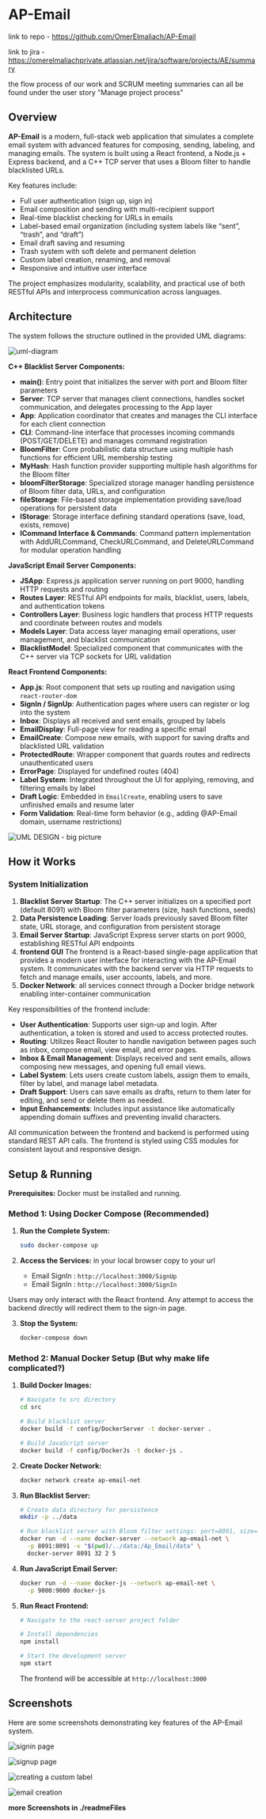 # AP-Email
link to repo - 
https://github.com/OmerElmaliach/AP-Email

link to jira -
https://omerelmaliachprivate.atlassian.net/jira/software/projects/AE/summary

the flow process of our work and SCRUM meeting summaries can all be found under the user story "Manage project process"

## Overview

**AP-Email** is a modern, full-stack web application that simulates a complete email system with advanced features for composing, sending, labeling, and managing emails. The system is built using a React frontend, a Node.js + Express backend, and a C++ TCP server that uses a Bloom filter to handle blacklisted URLs.

Key features include:
- Full user authentication (sign up, sign in)
- Email composition and sending with multi-recipient support
- Real-time blacklist checking for URLs in emails
- Label-based email organization (including system labels like “sent”, “trash”, and “draft”)
- Email draft saving and resuming
- Trash system with soft delete and permanent deletion
- Custom label creation, renaming, and removal
- Responsive and intuitive user interface

The project emphasizes modularity, scalability, and practical use of both RESTful APIs and interprocess communication across languages.


## Architecture

The system follows the structure outlined in the provided UML diagrams:

![uml-diagram](https://github.com/user-attachments/assets/14cd9162-7d54-4aee-94e0-6461772b8234)

**C++ Blacklist Server Components:**
* **main()**: Entry point that initializes the server with port and Bloom filter parameters
* **Server**: TCP server that manages client connections, handles socket communication, and delegates processing to the App layer
* **App**: Application coordinator that creates and manages the CLI interface for each client connection
* **CLI**: Command-line interface that processes incoming commands (POST/GET/DELETE) and manages command registration
* **BloomFilter**: Core probabilistic data structure using multiple hash functions for efficient URL membership testing
* **MyHash**: Hash function provider supporting multiple hash algorithms for the Bloom filter
* **bloomFilterStorage**: Specialized storage manager handling persistence of Bloom filter data, URLs, and configuration
* **fileStorage**: File-based storage implementation providing save/load operations for persistent data
* **IStorage**: Storage interface defining standard operations (save, load, exists, remove)
* **ICommand Interface & Commands**: Command pattern implementation with AddURLCommand, CheckURLCommand, and DeleteURLCommand for modular operation handling

**JavaScript Email Server Components:**
* **JSApp**: Express.js application server running on port 9000, handling HTTP requests and routing
* **Routes Layer**: RESTful API endpoints for mails, blacklist, users, labels, and authentication tokens
* **Controllers Layer**: Business logic handlers that process HTTP requests and coordinate between routes and models
* **Models Layer**: Data access layer managing email operations, user management, and blacklist communication
* **BlacklistModel**: Specialized component that communicates with the C++ server via TCP sockets for URL validation

**React Frontend Components:**
* **App.js**: Root component that sets up routing and navigation using `react-router-dom`
* **SignIn / SignUp**: Authentication pages where users can register or log into the system
* **Inbox**: Displays all received and sent emails, grouped by labels
* **EmailDisplay**: Full-page view for reading a specific email
* **EmailCreate**: Compose new emails, with support for saving drafts and blacklisted URL validation
* **ProtectedRoute**: Wrapper component that guards routes and redirects unauthenticated users
* **ErrorPage**: Displayed for undefined routes (404)
* **Label System**: Integrated throughout the UI for applying, removing, and filtering emails by label
* **Draft Logic**: Embedded in `EmailCreate`, enabling users to save unfinished emails and resume later
* **Form Validation**: Real-time form behavior (e.g., adding @AP-Email domain, username restrictions)

![UML DESIGN - big picture](./readmeFiles/UML_DESIGN.png)

## How it Works

### System Initialization
1. **Blacklist Server Startup**: The C++ server initializes on a specified port (default 8091) with Bloom filter parameters (size, hash functions, seeds)
2. **Data Persistence Loading**: Server loads previously saved Bloom filter state, URL storage, and configuration from persistent storage
3. **Email Server Startup**: JavaScript Express server starts on port 9000, establishing RESTful API endpoints
4. **frontend GUI**  The frontend is a React-based single-page application that provides a modern user interface for interacting with the AP-Email system. It communicates with the backend server via HTTP requests to fetch and manage emails, user accounts, labels, and more.
4. **Docker Network**: all services connect through a Docker bridge network enabling inter-container communication


Key responsibilities of the frontend include:

- **User Authentication**: Supports user sign-up and login. After authentication, a token is stored and used to access protected routes.
- **Routing**: Utilizes React Router to handle navigation between pages such as inbox, compose email, view email, and error pages.
- **Inbox & Email Management**: Displays received and sent emails, allows composing new messages, and opening full email views.
- **Label System**: Lets users create custom labels, assign them to emails, filter by label, and manage label metadata.
- **Draft Support**: Users can save emails as drafts, return to them later for editing, and send or delete them as needed.
- **Input Enhancements**: Includes input assistance like automatically appending domain suffixes and preventing invalid characters.

All communication between the frontend and backend is performed using standard REST API calls. The frontend is styled using CSS modules for consistent layout and responsive design.


## Setup & Running

**Prerequisites:** Docker must be installed and running.
### Method 1: Using Docker Compose (Recommended)

1. **Run the Complete System:**
   ```bash
   sudo docker-compose up
   ```
   
2. **Access the Services:**
   in your local browser copy to your url
    - Email SignIn : `http://localhost:3000/SignUp` 
    - Email SignIn : `http://localhost:3000/SignIn` 
      
Users may only interact with the React frontend. Any attempt to access the backend directly will redirect them to the sign-in page.

3. **Stop the System:**
   ```bash
   docker-compose down
   ```

### Method 2: Manual Docker Setup (But why make life complicated?)

1. **Build Docker Images:**
   ```bash
   # Navigate to src directory
   cd src
   
   # Build blacklist server
   docker build -f config/DockerServer -t docker-server .
   
   # Build JavaScript server
   docker build -f config/DockerJs -t docker-js .
   ```

2. **Create Docker Network:**
   ```bash
   docker network create ap-email-net
   ```

3. **Run Blacklist Server:**
   ```bash
   # Create data directory for persistence
   mkdir -p ../data
   
   # Run blacklist server with Bloom filter settings: port=8091, size=32, hash_functions=2, seed=5
   docker run -d --name docker-server --network ap-email-net \
     -p 8091:8091 -v "$(pwd)/../data:/Ap_Email/data" \
     docker-server 8091 32 2 5
   ```

4. **Run JavaScript Email Server:**
   ```bash
   docker run -d --name docker-js --network ap-email-net \
     -p 9000:9000 docker-js
   ```

5. **Run React Frontend:**
   ```bash
   # Navigate to the react-server project folder 

   # Install dependencies
   npm install

   # Start the development server
   npm start
   ```

   The frontend will be accessible at `http://localhost:3000`

## Screenshots

Here are some screenshots demonstrating key features of the AP-Email system.



![signin page](./readmeFiles/example_asset_01.png)



![signup page](./readmeFiles/example_asset_02.png)



![creating a custom label](./readmeFiles/example_asset_07.png)


![email creation](./readmeFiles/example_asset_08_email_creation.png)


**more Screenshots in ./readmeFiles**



